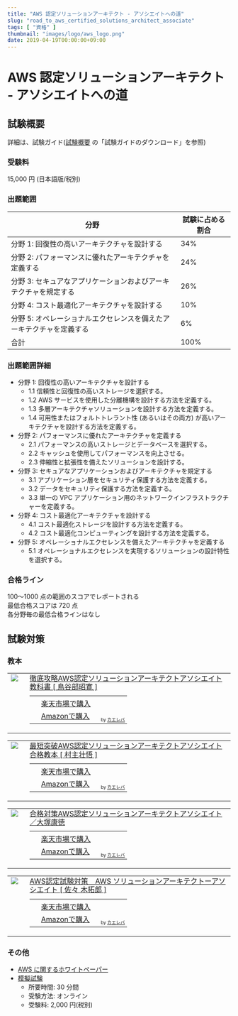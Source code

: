 ```yaml
---
title: "AWS 認定ソリューションアーキテクト - アソシエイトへの道"
slug: "road_to_aws_certified_solutions_architect_associate"
tags: [ "資格" ]
thumbnail: "images/logo/aws_logo.png"
date: 2019-04-19T00:00:00+09:00
---
```


# AWS 認定ソリューションアーキテクト - アソシエイトへの道

## 試験概要

詳細は、試験ガイド([試験概要](https://aws.amazon.com/jp/certification/certified-solutions-architect-associate/) の「試験ガイドのダウンロード」を参照)

### 受験料

15,000 円 (日本語版/税別)

### 出題範囲

| 分野                                                      | 試験に占める 割合 |
| --------------------------------------------------------- | -------------- |
| 分野 1: 回復性の高いアーキテクチャを設計する                     | 34%            |
| 分野 2: パフォーマンスに優れたアーキテクチャを定義する             | 24%            |
| 分野 3: セキュアなアプリケーションおよびアーキテクチャを規定する    | 26%            |
| 分野 4: コスト最適化アーキテクチャを設計する                     | 10%            |
| 分野 5: オペレーショナルエクセレンスを備えたアーキテクチャを定義する | 6%             |
| 合計                                                       | 100%           |

### 出題範囲詳細

* 分野 1: 回復性の高いアーキテクチャを設計する
  * 1.1 信頼性と回復性の高いストレージを選択する。
  * 1.2 AWS サービスを使用した分離機構を設計する方法を定義する。
  * 1.3 多層アーキテクチャソリューションを設計する方法を定義する。
  * 1.4 可用性またはフォルトトレラント性 (あるいはその両方) が高いアーキテクチャを設計する方法を定義する。
* 分野 2: パフォーマンスに優れたアーキテクチャを定義する
  * 2.1 パフォーマンスの高いストレージとデータベースを選択する。
  * 2.2 キャッシュを使用してパフォーマンスを向上させる。
  * 2.3 伸縮性と拡張性を備えたソリューションを設計する。
* 分野 3: セキュアなアプリケーションおよびアーキテクチャを規定する
  * 3.1 アプリケーション層をセキュリティ保護する方法を定義する。
  * 3.2 データをセキュリティ保護する方法を定義する。
  * 3.3 単一の VPC アプリケーション用のネットワークインフラストラクチャーを定義する。  
* 分野 4: コスト最適化アーキテクチャを設計する
  * 4.1 コスト最適化ストレージを設計する方法を定義する。
  * 4.2 コスト最適化コンピューティングを設計する方法を定義する。
* 分野 5: オペレーショナルエクセレンスを備えたアーキテクチャを定義する
  * 5.1 オペレーショナルエクセレンスを実現するソリューションの設計特性を選択する。

### 合格ライン

100～1000 点の範囲のスコアでレポートされる  
最低合格スコアは 720 点  
各分野毎の最低合格ラインはなし

## 試験対策

### 教本

<table  border="0" cellpadding="5" style="border:none"><tr><td valign="top" style="border:none"><a href="https://hb.afl.rakuten.co.jp/hgc/g00q0726.r4a5hd6d.g00q0726.r4a5i93f/kaereba_main_201904251804312644?pc=https%3A%2F%2Fitem.rakuten.co.jp%2Fbook%2F15742600%2F&m=http%3A%2F%2Fm.rakuten.co.jp%2Fbook%2Fi%2F19433294%2F" target="_blank" rel="nofollow" ><img src="https://thumbnail.image.rakuten.co.jp/@0_mall/book/cabinet/5490/9784295005490.jpg?_ex=128x128" border="0" style="margin-right:10px" /></a></td><td valign="top" style="border:none;text-align:left"><div class="kaerebalink-name" style="margin-bottom:10px;line-height:120%"><a href="https://hb.afl.rakuten.co.jp/hgc/g00q0726.r4a5hd6d.g00q0726.r4a5i93f/kaereba_main_201904251804312644?pc=https%3A%2F%2Fitem.rakuten.co.jp%2Fbook%2F15742600%2F&m=http%3A%2F%2Fm.rakuten.co.jp%2Fbook%2Fi%2F19433294%2F" target="_blank" rel="nofollow" >徹底攻略AWS認定ソリューションアーキテクトアソシエイト教科書 [ 鳥谷部昭寛 ]</a></div><div class="kaerebalink-detail" style="margin-bottom:5px;"></div><table style="border:none;margin-top:10px"><tr><td style="border:none;text-align:left;"><div class="shoplinkrakuten" style="margin-right:5px;background: url('//img.yomereba.com/kl.gif') 0 -50px no-repeat;padding: 2px 0 2px 18px;white-space: nowrap;"><a href="https://hb.afl.rakuten.co.jp/hgc/1856df65.f59e3a22.1856df66.b49ed49a/kaereba_main_201904251804312644?pc=https%3A%2F%2Fsearch.rakuten.co.jp%2Fsearch%2Fmall%2F%25E5%25BE%25B9%25E5%25BA%2595%25E6%2594%25BB%25E7%2595%25A5AWS%25E8%25AA%258D%25E5%25AE%259A%25E3%2582%25BD%25E3%2583%25AA%25E3%2583%25A5%25E3%2583%25BC%25E3%2582%25B7%25E3%2583%25A7%25E3%2583%25B3%25E3%2582%25A2%25E3%2583%25BC%25E3%2582%25AD%25E3%2583%2586%25E3%2582%25AF%25E3%2583%2588%25E3%2582%25A2%25E3%2582%25BD%25E3%2582%25B7%25E3%2582%25A8%25E3%2582%25A4%25E3%2583%2588%25E6%2595%2599%25E7%25A7%2591%25E6%259B%25B8%2F-%2Ff.1-p.1-s.1-sf.0-st.A-v.2%3Fx%3D0%26scid%3Daf_ich_link_urltxt%26m%3Dhttp%3A%2F%2Fm.rakuten.co.jp%2F" target="_blank" rel="nofollow" >楽天市場で購入</a></div><div class="shoplinkamazon" style="margin-right:5px;background: url('//img.yomereba.com/kl.gif') 0 0 no-repeat;padding: 2px 0 2px 18px;white-space: nowrap;"><a href="https://www.amazon.co.jp/gp/search?keywords=%E5%BE%B9%E5%BA%95%E6%94%BB%E7%95%A5AWS%E8%AA%8D%E5%AE%9A%E3%82%BD%E3%83%AA%E3%83%A5%E3%83%BC%E3%82%B7%E3%83%A7%E3%83%B3%E3%82%A2%E3%83%BC%E3%82%AD%E3%83%86%E3%82%AF%E3%83%88%E3%82%A2%E3%82%BD%E3%82%B7%E3%82%A8%E3%82%A4%E3%83%88%E6%95%99%E7%A7%91%E6%9B%B8&__mk_ja_JP=%E3%82%AB%E3%82%BF%E3%82%AB%E3%83%8A&tag=kkawazoe-22" target="_blank" rel="nofollow" >Amazonで購入</a></div></td><td style="vertical-align:bottom;padding-left:10px;font-size:x-small;border:none">by <a href="https://kaereba.com" rel="nofollow" target="_blank">カエレバ</a></td></tr></table></font></td></tr></table>

<table  border="0" cellpadding="5" style="border:none"><tr><td valign="top" style="border:none"><a href="https://hb.afl.rakuten.co.jp/hgc/g00q0726.r4a5hd6d.g00q0726.r4a5i93f/kaereba_main_201904251803498081?pc=https%3A%2F%2Fitem.rakuten.co.jp%2Fbook%2F15770415%2F&m=http%3A%2F%2Fm.rakuten.co.jp%2Fbook%2Fi%2F19453575%2F" target="_blank" rel="nofollow" ><img src="https://thumbnail.image.rakuten.co.jp/@0_mall/book/cabinet/3828/9784297103828.jpg?_ex=128x128" border="0" style="margin-right:10px" /></a></td><td valign="top" style="border:none;text-align:left"><div class="kaerebalink-name" style="margin-bottom:10px;line-height:120%"><a href="https://hb.afl.rakuten.co.jp/hgc/g00q0726.r4a5hd6d.g00q0726.r4a5i93f/kaereba_main_201904251803498081?pc=https%3A%2F%2Fitem.rakuten.co.jp%2Fbook%2F15770415%2F&m=http%3A%2F%2Fm.rakuten.co.jp%2Fbook%2Fi%2F19453575%2F" target="_blank" rel="nofollow" >最短突破AWS認定ソリューションアーキテクトアソシエイト合格教本 [ 村主壮悟 ]</a></div><div class="kaerebalink-detail" style="margin-bottom:5px;"></div><table style="border:none;margin-top:10px"><tr><td style="border:none;text-align:left;"><div class="shoplinkrakuten" style="margin-right:5px;background: url('//img.yomereba.com/kl.gif') 0 -50px no-repeat;padding: 2px 0 2px 18px;white-space: nowrap;"><a href="https://hb.afl.rakuten.co.jp/hgc/1856df65.f59e3a22.1856df66.b49ed49a/kaereba_main_201904251803498081?pc=https%3A%2F%2Fsearch.rakuten.co.jp%2Fsearch%2Fmall%2F%25E6%259C%2580%25E7%259F%25AD%25E7%25AA%2581%25E7%25A0%25B4AWS%25E8%25AA%258D%25E5%25AE%259A%25E3%2582%25BD%25E3%2583%25AA%25E3%2583%25A5%25E3%2583%25BC%25E3%2582%25B7%25E3%2583%25A7%25E3%2583%25B3%25E3%2582%25A2%25E3%2583%25BC%25E3%2582%25AD%25E3%2583%2586%25E3%2582%25AF%25E3%2583%2588%25E3%2582%25A2%25E3%2582%25BD%25E3%2582%25B7%25E3%2582%25A8%25E3%2582%25A4%25E3%2583%2588%25E5%2590%2588%25E6%25A0%25BC%25E6%2595%2599%25E6%259C%25AC%2F-%2Ff.1-p.1-s.1-sf.0-st.A-v.2%3Fx%3D0%26scid%3Daf_ich_link_urltxt%26m%3Dhttp%3A%2F%2Fm.rakuten.co.jp%2F" target="_blank" rel="nofollow" >楽天市場で購入</a></div><div class="shoplinkamazon" style="margin-right:5px;background: url('//img.yomereba.com/kl.gif') 0 0 no-repeat;padding: 2px 0 2px 18px;white-space: nowrap;"><a href="https://www.amazon.co.jp/gp/search?keywords=%E6%9C%80%E7%9F%AD%E7%AA%81%E7%A0%B4AWS%E8%AA%8D%E5%AE%9A%E3%82%BD%E3%83%AA%E3%83%A5%E3%83%BC%E3%82%B7%E3%83%A7%E3%83%B3%E3%82%A2%E3%83%BC%E3%82%AD%E3%83%86%E3%82%AF%E3%83%88%E3%82%A2%E3%82%BD%E3%82%B7%E3%82%A8%E3%82%A4%E3%83%88%E5%90%88%E6%A0%BC%E6%95%99%E6%9C%AC&__mk_ja_JP=%E3%82%AB%E3%82%BF%E3%82%AB%E3%83%8A&tag=kkawazoe-22" target="_blank" rel="nofollow" >Amazonで購入</a></div></td><td style="vertical-align:bottom;padding-left:10px;font-size:x-small;border:none">by <a href="https://kaereba.com" rel="nofollow" target="_blank">カエレバ</a></td></tr></table></font></td></tr></table>

<table  border="0" cellpadding="5" style="border:none"><tr><td valign="top" style="border:none"><a href="https://hb.afl.rakuten.co.jp/hgc/g00rd1d6.r4a5h0ce.g00rd1d6.r4a5ib4a/kaereba_main_201904251803260634?pc=https%3A%2F%2Fitem.rakuten.co.jp%2Fbooxstore%2Fbk-486594043x%2F&m=http%3A%2F%2Fm.rakuten.co.jp%2Fbooxstore%2Fi%2F11803400%2F" target="_blank" rel="nofollow" ><img src="https://thumbnail.image.rakuten.co.jp/@0_mall/booxstore/cabinet/00784/bk486594043x.jpg?_ex=128x128" border="0" style="margin-right:10px" /></a></td><td valign="top" style="border:none;text-align:left"><div class="kaerebalink-name" style="margin-bottom:10px;line-height:120%"><a href="https://hb.afl.rakuten.co.jp/hgc/g00rd1d6.r4a5h0ce.g00rd1d6.r4a5ib4a/kaereba_main_201904251803260634?pc=https%3A%2F%2Fitem.rakuten.co.jp%2Fbooxstore%2Fbk-486594043x%2F&m=http%3A%2F%2Fm.rakuten.co.jp%2Fbooxstore%2Fi%2F11803400%2F" target="_blank" rel="nofollow" >合格対策AWS認定ソリューションアーキテクトアソシエイト／大塚康徳</a></div><div class="kaerebalink-detail" style="margin-bottom:5px;"></div><table style="border:none;margin-top:10px"><tr><td style="border:none;text-align:left;"><div class="shoplinkrakuten" style="margin-right:5px;background: url('//img.yomereba.com/kl.gif') 0 -50px no-repeat;padding: 2px 0 2px 18px;white-space: nowrap;"><a href="https://hb.afl.rakuten.co.jp/hgc/1856df65.f59e3a22.1856df66.b49ed49a/kaereba_main_201904251803260634?pc=https%3A%2F%2Fsearch.rakuten.co.jp%2Fsearch%2Fmall%2F%25E5%2590%2588%25E6%25A0%25BC%25E5%25AF%25BE%25E7%25AD%2596%2520AWS%25E8%25AA%258D%25E5%25AE%259A%25E3%2582%25BD%25E3%2583%25AA%25E3%2583%25A5%25E3%2583%25BC%25E3%2582%25B7%25E3%2583%25A7%25E3%2583%25B3%25E3%2582%25A2%25E3%2583%25BC%25E3%2582%25AD%25E3%2583%2586%25E3%2582%25AF%25E3%2583%2588%2520%25E3%2582%25A2%25E3%2582%25BD%25E3%2582%25B7%25E3%2582%25A8%25E3%2582%25A4%25E3%2583%2588%2F-%2Ff.1-p.1-s.1-sf.0-st.A-v.2%3Fx%3D0%26scid%3Daf_ich_link_urltxt%26m%3Dhttp%3A%2F%2Fm.rakuten.co.jp%2F" target="_blank" rel="nofollow" >楽天市場で購入</a></div><div class="shoplinkamazon" style="margin-right:5px;background: url('//img.yomereba.com/kl.gif') 0 0 no-repeat;padding: 2px 0 2px 18px;white-space: nowrap;"><a href="https://www.amazon.co.jp/gp/search?keywords=%E5%90%88%E6%A0%BC%E5%AF%BE%E7%AD%96%20AWS%E8%AA%8D%E5%AE%9A%E3%82%BD%E3%83%AA%E3%83%A5%E3%83%BC%E3%82%B7%E3%83%A7%E3%83%B3%E3%82%A2%E3%83%BC%E3%82%AD%E3%83%86%E3%82%AF%E3%83%88%20%E3%82%A2%E3%82%BD%E3%82%B7%E3%82%A8%E3%82%A4%E3%83%88&__mk_ja_JP=%E3%82%AB%E3%82%BF%E3%82%AB%E3%83%8A&tag=kkawazoe-22" target="_blank" rel="nofollow" >Amazonで購入</a></div></td><td style="vertical-align:bottom;padding-left:10px;font-size:x-small;border:none">by <a href="https://kaereba.com" rel="nofollow" target="_blank">カエレバ</a></td></tr></table></font></td></tr></table>

<table  border="0" cellpadding="5" style="border:none"><tr><td valign="top" style="border:none"><a href="https://hb.afl.rakuten.co.jp/hgc/g00q0726.r4a5hd6d.g00q0726.r4a5i93f/kaereba_main_201904251805292262?pc=https%3A%2F%2Fitem.rakuten.co.jp%2Fbook%2F15842930%2F&m=http%3A%2F%2Fm.rakuten.co.jp%2Fbook%2Fi%2F19539978%2F" target="_blank" rel="nofollow" ><img src="https://thumbnail.image.rakuten.co.jp/@0_mall/book/cabinet/7390/9784797397390.jpg?_ex=128x128" border="0" style="margin-right:10px" /></a></td><td valign="top" style="border:none;text-align:left"><div class="kaerebalink-name" style="margin-bottom:10px;line-height:120%"><a href="https://hb.afl.rakuten.co.jp/hgc/g00q0726.r4a5hd6d.g00q0726.r4a5i93f/kaereba_main_201904251805292262?pc=https%3A%2F%2Fitem.rakuten.co.jp%2Fbook%2F15842930%2F&m=http%3A%2F%2Fm.rakuten.co.jp%2Fbook%2Fi%2F19539978%2F" target="_blank" rel="nofollow" >AWS認定試験対策　AWS ソリューションアーキテクトーアソシエイト [ 佐々 木拓郎 ]</a></div><div class="kaerebalink-detail" style="margin-bottom:5px;"></div><table style="border:none;margin-top:10px"><tr><td style="border:none;text-align:left;"><div class="shoplinkrakuten" style="margin-right:5px;background: url('//img.yomereba.com/kl.gif') 0 -50px no-repeat;padding: 2px 0 2px 18px;white-space: nowrap;"><a href="https://hb.afl.rakuten.co.jp/hgc/1856df65.f59e3a22.1856df66.b49ed49a/kaereba_main_201904251805292262?pc=https%3A%2F%2Fsearch.rakuten.co.jp%2Fsearch%2Fmall%2FAWS%25E8%25AA%258D%25E5%25AE%259A%25E8%25A9%25A6%25E9%25A8%2593%25E5%25AF%25BE%25E7%25AD%2596%25E3%2580%2580AWS%2520%25E3%2582%25BD%25E3%2583%25AA%25E3%2583%25A5%25E3%2583%25BC%25E3%2582%25B7%25E3%2583%25A7%25E3%2583%25B3%25E3%2582%25A2%25E3%2583%25BC%25E3%2582%25AD%25E3%2583%2586%25E3%2582%25AF%25E3%2583%2588%25E3%2583%25BC%25E3%2582%25A2%25E3%2582%25BD%25E3%2582%25B7%25E3%2582%25A8%25E3%2582%25A4%25E3%2583%2588%2F-%2Ff.1-p.1-s.1-sf.0-st.A-v.2%3Fx%3D0%26scid%3Daf_ich_link_urltxt%26m%3Dhttp%3A%2F%2Fm.rakuten.co.jp%2F" target="_blank" rel="nofollow" >楽天市場で購入</a></div><div class="shoplinkamazon" style="margin-right:5px;background: url('//img.yomereba.com/kl.gif') 0 0 no-repeat;padding: 2px 0 2px 18px;white-space: nowrap;"><a href="https://www.amazon.co.jp/gp/search?keywords=AWS%E8%AA%8D%E5%AE%9A%E8%A9%A6%E9%A8%93%E5%AF%BE%E7%AD%96%E3%80%80AWS%20%E3%82%BD%E3%83%AA%E3%83%A5%E3%83%BC%E3%82%B7%E3%83%A7%E3%83%B3%E3%82%A2%E3%83%BC%E3%82%AD%E3%83%86%E3%82%AF%E3%83%88%E3%83%BC%E3%82%A2%E3%82%BD%E3%82%B7%E3%82%A8%E3%82%A4%E3%83%88&__mk_ja_JP=%E3%82%AB%E3%82%BF%E3%82%AB%E3%83%8A&tag=kkawazoe-22" target="_blank" rel="nofollow" >Amazonで購入</a></div></td><td style="vertical-align:bottom;padding-left:10px;font-size:x-small;border:none">by <a href="https://kaereba.com" rel="nofollow" target="_blank">カエレバ</a></td></tr></table></font></td></tr></table>

### その他

* [AWS に関するホワイトペーパー](https://aws.amazon.com/jp/whitepapers/)
* [模擬試験](https://www.aws.training/)
  * 所要時間: 30 分間
  * 受験方法: オンライン
  * 受験料: 2,000 円(税別)
